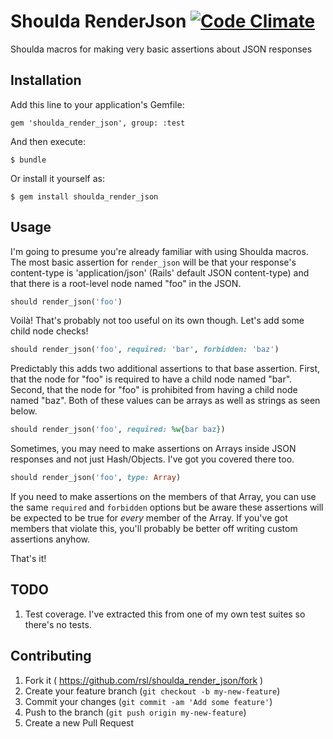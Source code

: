 # Shoulda RenderJson [![Code Climate](https://codeclimate.com/github/rsl/shoulda_render_json.png)](https://codeclimate.com/github/rsl/shoulda_render_json)

Shoulda macros for making very basic assertions about JSON responses

## Installation

Add this line to your application's Gemfile:

    gem 'shoulda_render_json', group: :test

And then execute:

    $ bundle

Or install it yourself as:

    $ gem install shoulda_render_json

## Usage

I'm going to presume you're already familiar with using Shoulda macros.
The most basic assertion for `render_json` will be that your response's content-type is
'application/json' (Rails' default JSON content-type) and that there is a root-level node
named "foo" in the JSON.

```ruby
should render_json('foo')
```

Voilà! That's probably not too useful on its own though. Let's add some child node checks!

```ruby
should render_json('foo', required: 'bar', forbidden: 'baz')
```

Predictably this adds two additional assertions to that base assertion. First, that the node for
"foo" is required to have a child node named "bar". Second, that the node for "foo" is prohibited
from having a child node named "baz". Both of these values can be arrays as well as strings as seen
below.

```ruby
should render_json('foo', required: %w{bar baz})
```

Sometimes, you may need to make assertions on Arrays inside JSON responses and not just Hash/Objects.
I've got you covered there too.

```ruby
should render_json('foo', type: Array)
```

If you need to make assertions on the members of that Array, you can use the same `required` and
`forbidden` options but be aware these assertions will be expected to be true for *every* member
of the Array. If you've got members that violate this, you'll probably be better off writing custom
assertions anyhow.

That's it!

## TODO

1. Test coverage. I've extracted this from one of my own test suites so there's no tests.

## Contributing

1. Fork it ( https://github.com/rsl/shoulda_render_json/fork )
2. Create your feature branch (`git checkout -b my-new-feature`)
3. Commit your changes (`git commit -am 'Add some feature'`)
4. Push to the branch (`git push origin my-new-feature`)
5. Create a new Pull Request
